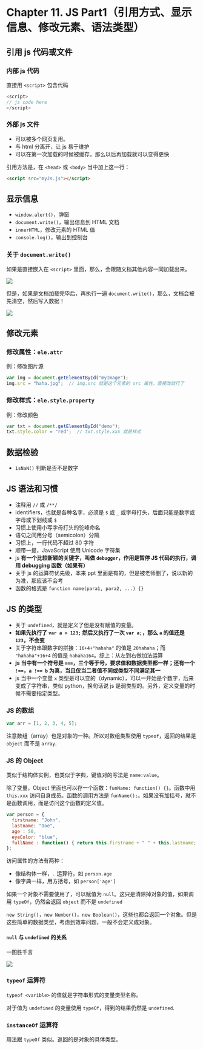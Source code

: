 
Chapter 11\. JS Part1（引用方式、显示信息、修改元素、语法类型）
==========================================


引用 js 代码或文件
-----------


### 内部 js 代码


直接用 `<script>` 包含代码



```javascript
<script>
// js code here
</script>

```

### 外部 js 文件


* 可以被多个网页复用。
* 与 html 分离开，让 js 易于维护
* 可以在第一次加载的时候被缓存，那么以后再加载就可以变得更快


引用方法是，在 `<head>` 或 `<body>` 当中加上这一行：



```html
<script src="myJs.js"></script>

```

显示信息
----


* `window.alert()`，弹窗
* `document.write()`，输出信息到 HTML 文档
* `innerHTML`，修改元素的 HTML 值
* `console.log()`，输出到控制台


### 关于 `document.write()`


如果是直接嵌入在 `<script>` 里面，那么，会跟随文档其他内容一同加载出来。


![](https://s2.loli.net/2023/05/29/NI3l5JCfoKF7nyp.png)


但是，如果是文档加载完毕后，再执行一遍 `document.write()`，那么，文档会被先清空，然后写入数据！


![](https://s2.loli.net/2023/05/29/cE1u5zXiMTFpvnk.png)


修改元素
----


### 修改属性：`ele.attr`


例：修改图片源



```javascript
var img = document.getElementById("myImage");
img.src = "haha.jpg";  // img.src 就是这个元素的 src 属性，直接改就行了

```

### 修改样式：`ele.style.property`


例：修改颜色



```javascript
var txt = document.getElementById("demo");
txt.style.color = "red";  // txt.style.xxx 就是样式

```

数据检验
----


* `isNaN()` 判断是否不是数字


JS 语法和习惯
--------


* 注释用 `//` 或 `/**/`
* identifiers，也就是各种名字，必须是 `$` 或 `_` 或字母打头，后面只能是数字或字母或下划线或 `$`
* 习惯上使用小写字母打头的驼峰命名
* 语句之间用分号（semicolon）分隔
* 习惯上，一行代码不超过 80 字符
* 顺带一提，JavaScript 使用 Unicode 字符集
* js **有一个比较新颖的关键字，叫做 `debugger`，作用是暂停 JS 代码的执行，调用 debugging 函数（如果有）**
* 关于 js 的运算符优先级，本来 ppt 里面是有的，但是被老师删了，说以新的为准，那应该不会考
* 函数的格式是 `function name(para1, para2, ...) {}`


JS 的类型
------


* 关于 `undefined`，就是定义了但是没有赋值的变量。
* **如果先执行了 `var a = 123;` 然后又执行了一次 `var a;`，那么 `a` 的值还是 `123`，不会变**
* 关于字符串跟数字的拼接：`16+4+"hahaha"` 的值是 `20hahaha`；而 `"hahaha"+16+4` 的值是 `hahaha164`。综上：从左到右做加法运算
* **js 当中有一个符号是 `===`，三个等于号，要求值和数据类型都一样；还有一个 `!==`，`a !== b` 为真，当且仅当二者值不同或类型不同满足其一**
* js 当中一个变量 `x` 类型是可以变的（dynamic），可以一开始是个数字，后来变成了字符串，类似 python，换句话说 js 是弱类型的。另外，定义变量的时候不需要指定类型。


### JS 的数组



```javascript
var arr = [1, 2, 3, 4, 5];

```

注意数组（array）也是对象的一种。所以对数组类型使用 `typeof`，返回的结果是 `object` 而不是 `array`.


### JS 的 Object


类似于结构体实例，也类似于字典，键值对的写法是 `name:value`。


除了变量，Object 里面也可以存一个函数：`funName: function() {}`。函数中用 `this.xxx` 访问自身成员。函数的调用方法是 `funName();`。如果没有加括号，就不是函数调用，而是访问这个函数的定义值。



```javascript
var person = {
  firstname: "John",
  lastname: "Doe",
  age : 50,
  eyeColor: "blue",
  fullName : function() { return this.firstname + " " + this.lastname; }
};

```

访问属性的方法有两种：


* 像结构体一样，`.` 运算符，如 `person.age`
* 像字典一样，用方括号，如 `person['age']`


如果一个对象不需要使用了，可以赋值为 `null`。这只是清除掉对象的值，如果调用 `typeOf`，仍然会返回 `object` 而不是 `undefined`


`new String()`，`new Number()`，`new Boolean()`，这些也都会返回一个对象。但是这些简单的数据类型，考虑到效率问题，一般不会定义成对象。


#### `null` 与 `undefined` 的关系


一图胜千言


![](https://s2.loli.net/2023/05/29/dU3vJGYcWAHmPa7.png)


### `typeof` 运算符


`typeof <varible>` 的值就是字符串形式的变量类型名称。


对于值为 `undefined` 的变量使用 `typeOf`，得到的结果仍然是 `undefined`.


### `instanceOf` 运算符


用法跟 `typeOf` 类似。返回的是对象的具体类型。


